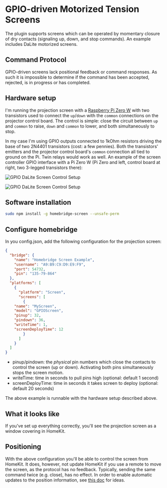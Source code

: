 # GPIO-driven Motorized Tension Screens

The plugin supports screens which can be operated by momentary closure of dry contacts (signaling up, down, and stop commands).  An example includes DaLite motorized screens.

## Command Protocol

GPIO-driven screens lack positional feedback or command responses. As such it is impossible to determine if the
command has been accepted, rejected, is in progress or has completed.

## Hardware setup

I'm running the projection screen with a [Raspberry Pi Zero W](https://www.raspberrypi.org/products/raspberry-pi-zero-w/) with two transistors used to connect the `up`/`down` with the `common` connections on the projector control board.  The control is simple: close the circuit between `up` and `common` to raise, `down` and `common` to lower, and both simultaneously to stop.  

In my case I'm using GPIO outputs connected to 1kOhm resistors driving the base of two 2N4401 transistors (cost: a few pennies).  Both the transistors' emitters and the projector control board's `common` connection all tied to ground on the Pi.  Twin relays would work as well.  An example of the screen controller GPIO interface with a Pi Zero W (Pi Zero and left, control board at right, two 3-legged transistors there):

![GPIO DaLite Screen Control Setup](gpiodalite.jpg)

![GPIO DaLite Screen Control Setup](gpiodalite.jpg)

## Software installation

```bash
sudo npm install -g homebridge-screen --unsafe-perm
```

## Configure homebridge

In you config.json, add the following configuration for the projection screen:

```json
{
  "bridge": {
    "name": "Homebridge Screen Example",
    "username": "A9:B9:C9:D9:E9:F9",
    "port": 54732,
    "pin": "135-79-864"
  },
  "platforms": [
    {
      "platform": "Screen",
      "screens": [
        {
	"name": "MyScreen",
	"model": "GPIOScreen",
	"pinup": 32,
	"pindown": 36,
	"writeTime": 1,
	"screenDeployTime": 12
        }
      ]
    }
  ]
}
```

- pinup/pindown: the _physical_ pin numbers which close the contacts to control the screen (up or down).  Activating both pins simultaneously stops the screen motion.
- writeTime: time in seconds to pull pins high (optional: default 1 second)
- screenDeployTime: time in seconds it takes screen to deploy (optional: default 20 seconds)

The above example is runnable with the hardware setup described above.

## What it looks like

If you've set up everything correctly, you'll see the projection screen as a window covering in HomeKit.

## Positioning

With the above configuration you'll be able to control the screen from HomeKit.  It does, however, not update HomeKit if you use a remote to move the screen, as the protocol has no feedback. Typically, sending the same command twice (e.g. close), has no effect.  In order to enable automatic updates to the position information, see [this doc](hivilux.md) for ideas.

